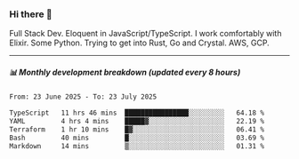 ### Hi there 👋

Full Stack Dev. Eloquent in JavaScript/TypeScript. I work comfortably with Elixir. Some Python. Trying to get into Rust, Go and Crystal. AWS, GCP.

***

##### 📊 Monthly development breakdown (updated every 8 hours)

<!--START_SECTION:waka-->

```txt
From: 23 June 2025 - To: 23 July 2025

TypeScript   11 hrs 46 mins  ████████████████░░░░░░░░░   64.18 %
YAML         4 hrs 4 mins    █████▓░░░░░░░░░░░░░░░░░░░   22.19 %
Terraform    1 hr 10 mins    █▓░░░░░░░░░░░░░░░░░░░░░░░   06.41 %
Bash         40 mins         █░░░░░░░░░░░░░░░░░░░░░░░░   03.69 %
Markdown     14 mins         ▒░░░░░░░░░░░░░░░░░░░░░░░░   01.31 %
```

<!--END_SECTION:waka-->
